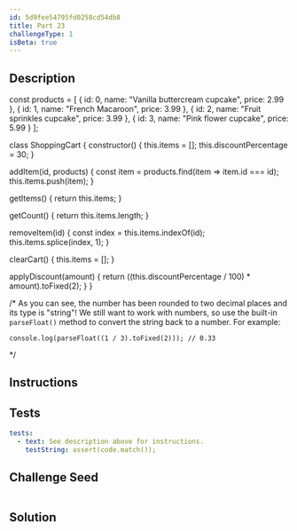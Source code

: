 ```yaml
---
id: 5d9fee54795fd0258cd54db8
title: Part 23
challengeType: 1
isBeta: true
---
```


## Description
<section id='description'>

const products = [
  {
    id: 0,
    name: "Vanilla buttercream cupcake",
    price: 2.99
  },
  {
    id: 1,
    name: "French Macaroon",
    price: 3.99
  },
  {
    id: 2,
    name: "Fruit sprinkles cupcake",
    price: 3.99
  },
  {
    id: 3,
    name: "Pink flower cupcake",
    price: 5.99
  }
];

class ShoppingCart {
  constructor() {
    this.items = [];
    this.discountPercentage = 30;
  }

  addItem(id, products) {
    const item = products.find(item => item.id === id);
    this.items.push(item);
  }

  getItems() {
    return this.items;
  }

  getCount() {
    return this.items.length;
  }

  removeItem(id) {
    const index = this.items.indexOf(id);
    this.items.splice(index, 1);
  }

  clearCart() {
    this.items = [];
  }

  applyDiscount(amount) {
    return ((this.discountPercentage / 100) * amount).toFixed(2);
  }
}

/*
As you can see, the number has been rounded to two decimal places and its type is "string"!
We still want to work with numbers, so use the built-in `parseFloat()` method to convert the string back to a number.
For example:

```
console.log(parseFloat((1 / 3).toFixed(2))); // 0.33
```

*/


</section>

## Instructions
<section id='instructions'>
</section>

## Tests
<section id='tests'>

```yml
tests:
  - text: See description above for instructions.
    testString: assert(code.match());

```

</section>

## Challenge Seed
<section id='challengeSeed'>

<div id='js-seed'>

```js

```

</div>
</section>


## Solution
<section id='solution'>

```js

```

</section>
